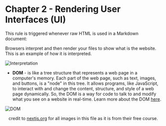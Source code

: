 # Chapter 2 - Rendering User Interfaces (UI)

This rule is triggered whenever raw HTML is used in a Markdown document:

Browsers interpret and then render your files to show what is the website.
This is an example of how it is interpreted.

![Interpretation](asset/html-dom.avif)

- **DOM** - is like a tree structure that represents a web page in a computer's memory. Each part of the web page, such as text, images, and buttons, is a "node" in this tree. It allows programs, like JavaScript, to interact with and change the content, structure, and style of a web page dynamically. So, the DOM is a way for code to talk to and modify what you see on a website in real-time. Learn more about the DOM [here](https://developer.mozilla.org/en-US/docs/Web/API/Document_Object_Model/Introduction).

![DOM](asset/dom.avif)

<p style="text-align: center;">credit to <a href="[url](https://nextjs.org/learn/react-foundations/rendering-ui)"> nextjs.org</a> for all images in this file as it is from their free course.</p>